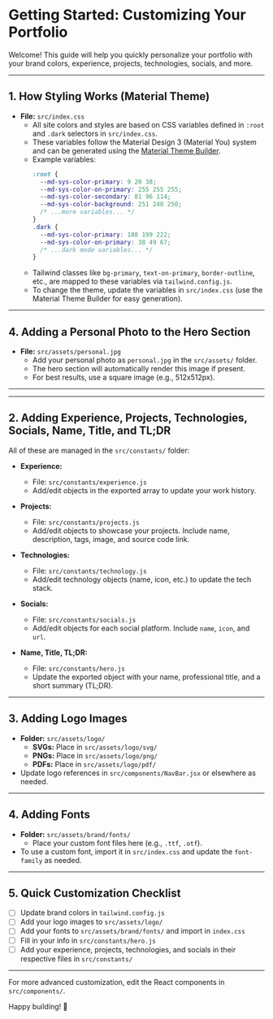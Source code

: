 # Getting Started: Customizing Your Portfolio

Welcome! This guide will help you quickly personalize your portfolio with your brand colors, experience, projects, technologies, socials, and more.

---

## 1. How Styling Works (Material Theme)

- **File:** `src/index.css`
  - All site colors and styles are based on CSS variables defined in `:root` and `.dark` selectors in `src/index.css`.
  - These variables follow the Material Design 3 (Material You) system and can be generated using the [Material Theme Builder](https://material-foundation.github.io/material-theme-builder/).
  - Example variables:
    ```css
    :root {
      --md-sys-color-primary: 9 20 38;
      --md-sys-color-on-primary: 255 255 255;
      --md-sys-color-secondary: 81 96 114;
      --md-sys-color-background: 251 248 250;
      /* ...more variables... */
    }
    .dark {
      --md-sys-color-primary: 188 199 222;
      --md-sys-color-on-primary: 38 49 67;
      /* ...dark mode variables... */
    }
    ```
  - Tailwind classes like `bg-primary`, `text-on-primary`, `border-outline`, etc., are mapped to these variables via `tailwind.config.js`.
  - To change the theme, update the variables in `src/index.css` (use the Material Theme Builder for easy generation).

---

## 4. Adding a Personal Photo to the Hero Section

- **File:** `src/assets/personal.jpg`
  - Add your personal photo as `personal.jpg` in the `src/assets/` folder.
  - The hero section will automatically render this image if present.
  - For best results, use a square image (e.g., 512x512px).

---

---

## 2. Adding Experience, Projects, Technologies, Socials, Name, Title, and TL;DR

All of these are managed in the `src/constants/` folder:

- **Experience:**

  - File: `src/constants/experience.js`
  - Add/edit objects in the exported array to update your work history.

- **Projects:**

  - File: `src/constants/projects.js`
  - Add/edit objects to showcase your projects. Include name, description, tags, image, and source code link.

- **Technologies:**

  - File: `src/constants/technology.js`
  - Add/edit technology objects (name, icon, etc.) to update the tech stack.

- **Socials:**

  - File: `src/constants/socials.js`
  - Add/edit objects for each social platform. Include `name`, `icon`, and `url`.

- **Name, Title, TL;DR:**
  - File: `src/constants/hero.js`
  - Update the exported object with your name, professional title, and a short summary (TL;DR).

---

## 3. Adding Logo Images

- **Folder:** `src/assets/logo/`
  - **SVGs:** Place in `src/assets/logo/svg/`
  - **PNGs:** Place in `src/assets/logo/png/`
  - **PDFs:** Place in `src/assets/logo/pdf/`
- Update logo references in `src/components/NavBar.jsx` or elsewhere as needed.

---

## 4. Adding Fonts

- **Folder:** `src/assets/brand/fonts/`
  - Place your custom font files here (e.g., `.ttf`, `.otf`).
- To use a custom font, import it in `src/index.css` and update the `font-family` as needed.

---

## 5. Quick Customization Checklist

- [ ] Update brand colors in `tailwind.config.js`
- [ ] Add your logo images to `src/assets/logo/`
- [ ] Add your fonts to `src/assets/brand/fonts/` and import in `index.css`
- [ ] Fill in your info in `src/constants/hero.js`
- [ ] Add your experience, projects, technologies, and socials in their respective files in `src/constants/`

---

For more advanced customization, edit the React components in `src/components/`.

Happy building! 🚀
